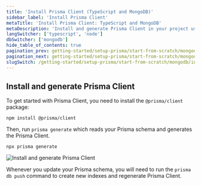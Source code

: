 ```yaml
---
title: 'Install Prisma Client (TypeScript and MongoDB)'
sidebar_label: 'Install Prisma Client'
metaTitle: 'Install Prisma Client: TypeScript and MongoDB'
metaDescription: 'Install and generate Prisma Client in your project using TypeScript and MongoDB'
langSwitcher: ['typescript', 'node']
dbSwitcher: ['mongodb']
hide_table_of_contents: true
pagination_prev: getting-started/setup-prisma/start-from-scratch/mongodb/creating-the-prisma-schema-typescript-mongodb
pagination_next: getting-started/setup-prisma/start-from-scratch/mongodb/querying-the-database-typescript-mongodb
slugSwitch: /getting-started/setup-prisma/start-from-scratch/mongodb/install-prisma-client-
---
```


## Install and generate Prisma Client

To get started with Prisma Client, you need to install the `@prisma/client` package:

```terminal copy
npm install @prisma/client
```

Then, run `prisma generate` which reads your Prisma schema and generates the Prisma Client.

```terminal copy
npx prisma generate
```

![Install and generate Prisma Client](/img/getting-started/prisma-client-install-and-generate.png)

Whenever you update your Prisma schema, you will need to run the `prisma db push` command to create new indexes and regenerate Prisma Client.
